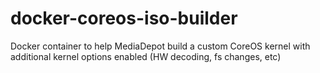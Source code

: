 # docker-coreos-iso-builder
Docker container to help MediaDepot build a custom CoreOS kernel with additional kernel options enabled (HW decoding, fs changes, etc)
